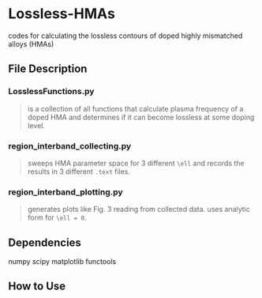 # Lossless-HMAs
codes for calculating the lossless contours of doped highly mismatched alloys (HMAs)

## File Description
### LosslessFunctions.py
> is a collection of all functions that calculate plasma frequency of a doped HMA and determines if it can become lossless at some doping level.
### region_interband_collecting.py
> sweeps HMA parameter space for 3 different `\ell` and records the results in 3 different `.text` files.
### region_interband_plotting.py
> generates plots like Fig. 3 reading from collected data.
> uses analytic form for `\ell = 0`.

## Dependencies
numpy
scipy
matplotlib
functools

## How to Use
 
